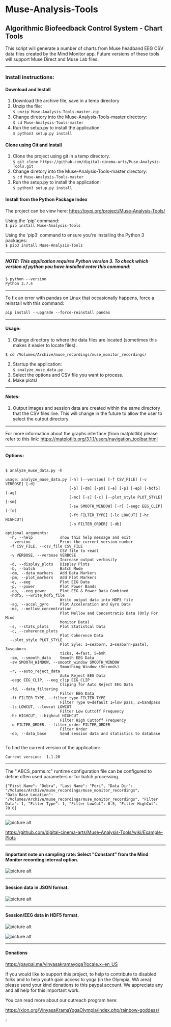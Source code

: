 # Muse-Analysis-Tools
 
## Algorithmic Biofeedback Control System - Chart Tools

This script will generate a number of charts from Muse headband EEG CSV data files created by the Mind Monitor app.  Future versions of these tools will support Muse Direct and Muse Lab files.

--------------------------------------------------------------------
### Install instructions:
#### Download and Install
1) Download the archive file, save in a temp directory
2) Unzip the file:   
```$ unzip Muse-Analysis-Tools-master.zip```
3) Change diretory into the Muse-Analysis-Tools-master directory:   
```$ cd Muse-Analysis-Tools-master```
4) Run the setup.py to install the application:   
```$ python3 setup.py install```
 
#### Clone using Git and Install
1) Clone the project using git in a temp directory.  
```$ git clone https://github.com/digital-cinema-arts/Muse-Analysis-Tools.git```
2) Change diretory into the Muse-Analysis-Tools-master directory:   
```$ cd Muse-Analysis-Tools-master``` 
3) Run the setup.py to install the application:   
```$ python3 setup.py install```

#### Install from the Python Package Index
The project can be view here:
https://pypi.org/project/Muse-Analysis-Tools/

Using the 'pip' command:  
```$ pip install Muse-Analysis-Tools```

Using the 'pip3' command to ensure you're installing the Python 3 packages:  
```$ pip3 install Muse-Analysis-Tools```

--------------------------------------------------------------------

##### NOTE: This application requires Python version 3. To check which version of python you have installed enter this command:   
```
$ python --version
Python 3.7.4
```

--------------------------------------------------------------------

To fix an error with pandas on Linux that occasionally happens, force a reinstall with this command:

```
pip install --upgrade --force-reinstall pandas
```

--------------------------------------------------------------------

#### Usage:
1) Change directory to where the data files are located (sometimes this makes it easier to locate files).  
```
$ cd /Volumes/Archive/muse_recordings/muse_monitor_recordings/   
```
2) Startup the application:  
```$ analyze_muse_data.py```
3) Select the options and CSV file you want to process.  
4) Make plots!  

--------------------------------------------------------------------

#### Notes:
1) Output images and session data are created within the same directory that the CSV files live.  This will change in the future to allow the user to select the output directory.

--------------------------------------------------------------------

For more information about the graphs interface (from matplotlib) please refer to this link:
https://matplotlib.org/3.1.1/users/navigation_toolbar.html

--------------------------------------------------------------------

#### Options: 

~~~~

$ analyze_muse_data.py -h 
 
usage: analyze_muse_data.py [-h] [--version] [-f CSV_FILE] [-v VERBOSE] [-d]
                            [-b] [-dm] [-pm] [-e] [-p] [-ep] [-hdf5] [-ag]
                            [-mc] [-s] [-c] [--plot_style PLOT_STYLE] [-sm]
                            [-sw SMOOTH_WINDOW] [-r] [-eegc EEG_CLIP] [-fd]
                            [-ft FILTER_TYPE] [-lc LOWCUT] [-hc HIGHCUT]
                            [-o FILTER_ORDER] [-db]

optional arguments:
  -h, --help            show this help message and exit
  --version             Print the current version number
  -f CSV_FILE, --csv_file CSV_FILE
                        CSV file to read)
  -v VERBOSE, --verbose VERBOSE
                        Increase output verbosity
  -d, --display_plots   Display Plots
  -b, --batch           Batch Mode
  -dm, --data_markers   Add Data Markers
  -pm, --plot_markers   Add Plot Markers
  -e, --eeg             Plot EEG Data
  -p, --power           Plot Power Bands
  -ep, --eeg_power      Plot EEG & Power Data Combined
  -hdf5, --write_hdf5_file
                        Write output data into HDF5 file
  -ag, --accel_gyro     Plot Acceleration and Gyro Data
  -mc, --mellow_concentration
                        Plot Mellow and Concentratio Data (Only For Mind
                        Monitor Data)
  -s, --stats_plots     Plot Statistcal Data
  -c, --coherence_plots
                        Plot Coherence Data
  --plot_style PLOT_STYLE
                        Plot Syle: 1=seaborn, 2=seaborn-pastel, 3=seaborn-
                        ticks, 4=fast, 5=bmh
  -sm, --smooth_data    Smooth EEG Data
  -sw SMOOTH_WINDOW, --smooth_window SMOOTH_WINDOW
                        Smoothing Window (Seconds)
  -r, --auto_reject_data
                        Auto Reject EEG Data
  -eegc EEG_CLIP, --eeg_clip EEG_CLIP
                        Cliping for Auto Reject EEG Data
  -fd, --data_filtering
                        Filter EEG Data
  -ft FILTER_TYPE, --filter_type FILTER_TYPE
                        Filter Type 0=default 1=low pass, 2=bandpass
  -lc LOWCUT, --lowcut LOWCUT
                        Filter Low Cuttoff Frequency
  -hc HIGHCUT, --highcut HIGHCUT
                        Filter High Cuttoff Frequency
  -o FILTER_ORDER, --filter_order FILTER_ORDER
                        Filter Order
  -db, --data_base      Send session data and statistics to database
  
  ~~~~

To find the current version of the application:  
```$ analyze_muse_data.py --version
Current version:  1.1.20
```

----------------------------------------------------------

The ".ABCS_parms.rc" runtime configuration file can be configured to define often used parameters or for batch processing.

```
{"First Name": "Debra", "Last Name": "Peri", "Data Dir": "/Volumes/Archive/muse_recordings/muse_monitor_recordings",
"Data Base Location": "/Volumes/Archive/muse_recordings/muse_monitor_recordings", "Filter Data": 1, "Filter Type": 1, "Filter LowCut": 0.5, "Filter HighCut": 70.0}
```

---------------------------------------------------------------------

![picture alt](https://github.com/digital-cinema-arts/Muse-Analysis-Tools/blob/master/images/GUI.png "The analyze_muse_data GUI")

https://github.com/digital-cinema-arts/Muse-Analysis-Tools/wiki/Example-Plots

---------------------------------------------------------------------

#### Important note on sampling rate:  Select "Constant" from the Mind Monitor recording interval option.

![picture alt](https://github.com/digital-cinema-arts/Muse-Analysis-Tools/blob/master/images/MM-recording-interval.png "Mind Monitor recording interval option")

---------------------------------------------------------------------

#### Session data in JSON format.

![picture alt](https://github.com/digital-cinema-arts/Muse-Analysis-Tools/blob/master/images/session_JSON-1.png "JSON session data")

---------------------------------------------------------------------

#### Session/EEG data in HDF5 format.

![picture alt](https://github.com/digital-cinema-arts/Muse-Analysis-Tools/blob/master/images/HDF5_data_1.png "HDF5 data")

![picture alt](https://github.com/digital-cinema-arts/Muse-Analysis-Tools/blob/master/images/HDF5_data_2.png "HDF5 data")


---------------------------------------------------------------------

#### Donations

https://paypal.me/vinyasakramayoga?locale.x=en_US

If you would like to support this project, to help to contribute to disabled folks and to help youth gain access to yoga (in the Olympia, WA area) please send your kind donations to this paypal account.  We appreciate any and all help for this important work.

You can read more about our outreach program here:

https://xion.org/VinyasaKramaYogaOlympia/index.php/rainbow-goddess/


:droplet:


